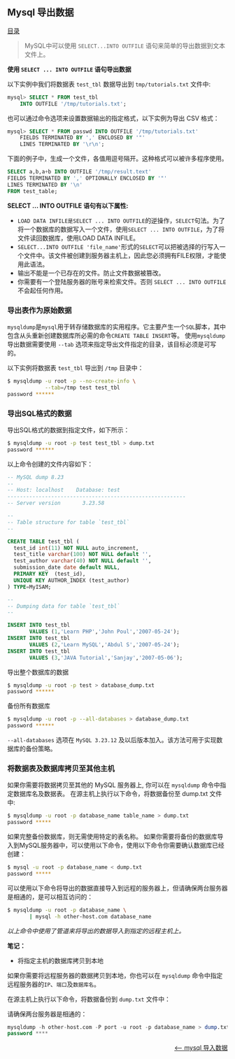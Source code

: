 ## Mysql 导出数据

<a href="README.md">目录</a>

> MySQL中可以使用 `SELECT...INTO OUTFILE` 语句来简单的导出数据到文本文件上。

__使用 `SELECT ... INTO OUTFILE` 语句导出数据__

以下实例中我们将数据表 `test_tbl` 数据导出到 `tmp/tutorials.txt` 文件中:

```sql
mysql> SELECT * FROM test_tbl
    INTO OUTFILE '/tmp/tutorials.txt';
```

也可以通过命令选项来设置数据输出的指定格式，以下实例为导出 CSV 格式：

```sql
mysql> SELECT * FROM passwd INTO OUTFILE '/tmp/tutorials.txt'
    FIELDS TERMINATED BY ',' ENCLOSED BY '"'
    LINES TERMINATED BY '\r\n';
```

下面的例子中，生成一个文件，各值用逗号隔开。这种格式可以被许多程序使用。

```sql
SELECT a,b,a+b INTO OUTFILE '/tmp/result.text'
FIELDS TERMINATED BY ',' OPTIONALLY ENCLOSED BY '"'
LINES TERMINATED BY '\n'
FROM test_table;
```

__SELECT ... INTO OUTFILE 语句有以下属性:__

* `LOAD DATA INFILE是SELECT ... INTO OUTFILE`的逆操作，`SELECT`句法。为了将一个数据库的数据写入一个文件，使用`SELECT ... INTO OUTFILE`，为了将文件读回数据库，使用LOAD DATA INFILE。
* `SELECT...INTO OUTFILE 'file_name'`形式的`SELECT`可以把被选择的行写入一个文件中。该文件被创建到服务器主机上，因此您必须拥有FILE权限，才能使用此语法。
* 输出不能是一个已存在的文件。防止文件数据被篡改。
* 你需要有一个登陆服务器的账号来检索文件。否则 `SELECT ... INTO OUTFILE` 不会起任何作用。

### 导出表作为原始数据

`mysqldump`是`mysql`用于转存储数据库的实用程序。它主要产生一个`SQL`脚本，其中包含从头重新创建数据库所必需的命令`CREATE TABLE INSERT`等。
使用`mysqldump`导出数据需要使用 `--tab` 选项来指定导出文件指定的目录，该目标必须是可写的。

以下实例将数据表 `test_tbl` 导出到 `/tmp` 目录中：
```bash
$ mysqldump -u root -p --no-create-info \
            --tab=/tmp test test_tbl
password ******
```

### 导出SQL格式的数据

导出SQL格式的数据到指定文件，如下所示：
```bash
$ mysqldump -u root -p test test_tbl > dump.txt
password ******
```

以上命令创建的文件内容如下：
```sql
-- MySQL dump 8.23
--
-- Host: localhost    Database: test
---------------------------------------------------------
-- Server version       3.23.58

--
-- Table structure for table `test_tbl`
--

CREATE TABLE test_tbl (
  test_id int(11) NOT NULL auto_increment,
  test_title varchar(100) NOT NULL default '',
  test_author varchar(40) NOT NULL default '',
  submission_date date default NULL,
  PRIMARY KEY  (test_id),
  UNIQUE KEY AUTHOR_INDEX (test_author)
) TYPE=MyISAM;

--
-- Dumping data for table `test_tbl`
--

INSERT INTO test_tbl
       VALUES (1,'Learn PHP','John Poul','2007-05-24');
INSERT INTO test_tbl
       VALUES (2,'Learn MySQL','Abdul S','2007-05-24');
INSERT INTO test_tbl
       VALUES (3,'JAVA Tutorial','Sanjay','2007-05-06');
```

导出整个数据库的数据
```bash
$ mysqldump -u root -p test > database_dump.txt
password ******
```
备份所有数据库
```bash
$ mysqldump -u root -p --all-databases > database_dump.txt
password ******
```

`--all-databases` 选项在 `MySQL 3.23.12` 及以后版本加入。该方法可用于实现数据库的备份策略。


### 将数据表及数据库拷贝至其他主机

如果你需要将数据拷贝至其他的 MySQL 服务器上, 你可以在 `mysqldump` 命令中指定数据库名及数据表。
在源主机上执行以下命令，将数据备份至 dump.txt 文件中:
```bash
$ mysqldump -u root -p database_name table_name > dump.txt
password *****
```

如果完整备份数据库，则无需使用特定的表名称。
如果你需要将备份的数据库导入到MySQL服务器中，可以使用以下命令，使用以下命令你需要确认数据库已经创建：
```bash
$ mysql -u root -p database_name < dump.txt
password *****
```
可以使用以下命令将导出的数据直接导入到远程的服务器上，但请确保两台服务器是相通的，是可以相互访问的：
```bash
$ mysqldump -u root -p database_name \
       | mysql -h other-host.com database_name
```
_以上命令中使用了管道来将导出的数据导入到指定的远程主机上。_

__笔记：__

* 将指定主机的数据库拷贝到本地

如果你需要将远程服务器的数据拷贝到本地，你也可以在 `mysqldump` 命令中指定远程服务器的`IP`、`端口`及`数据库名`。

在源主机上执行以下命令，将数据备份到 `dump.txt` 文件中：

请确保两台服务器是相通的：

```sql
mysqldump -h other-host.com -P port -u root -p database_name > dump.txt
password ****
```

<a href="database-import.md" style="float: right;"><—— mysql 导入数据</a>
